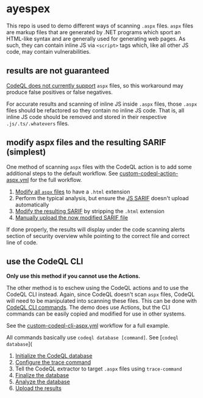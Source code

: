# ayespex

This repo is used to demo different ways of scanning `.aspx` files. `aspx` files are markup files that are generated by .NET programs which sport an HTML-like syntax and are generally used for generating web pages. As such, they can contain inline JS via `<script>` tags which, like all other JS code, may contain vulnerabilities.

## results are not guaranteed

[CodeQL does not currently support](https://codeql.github.com/docs/codeql-overview/supported-languages-and-frameworks/) `aspx` files, so this workaround may produce false positives or false negatives.

For accurate results and scanning of inline JS inside `.aspx` files, those `.aspx` files should be refactored so they contain no inline JS code. That is, all inline JS code should be removed and stored in their respective `.js/.ts/.whatevers` files.

## modify aspx files and the resulting SARIF (simplest)

One method of scanning `aspx` files with the CodeQL action is to add some additional steps to the default workflow. See [custom-codeql-action-aspx.yml](./.github/workflows/custom-codeql-action-aspx.yml) for the full workflow.

1. [Modify all `aspx` files](./.github/workflows/custom-codeql-action-aspx.yml#L43) to have a `.html` extension 
2. Perform the typical analysis, but ensure the [JS SARIF](./.github/workflows/custom-codeql-action-aspx.yml#L59) doesn't upload automatically
3. [Modify the resulting SARIF](./.github/workflows/custom-codeql-action-aspx.yml#L72) by stripping the `.html` extension
4. [Manually upload the now modified SARIF file](./.github/workflows/custom-codeql-action-aspx.yml#L80)

If done properly, the results will display under the code scanning alerts section of security overview while pointing to the correct file and correct line of code.

## use the CodeQL CLI

**Only use this method if you cannot use the Actions.**

The other method is to eschew using the CodeQL actions and to use the CodeQL CLI instead. Again, since CodeQL doesn't scan `aspx` files, CodeQL will need to be manipulated into scanning these files. This can be done with [CodeQL CLI commands](https://codeql.github.com/docs/codeql-cli/manual/). The demo does use Actions, but the CLI commands can be easily copied and modified for use in other systems. 

See the [custom-codeql-cli-aspx.yml](./.github/workflows/custom-codeql-cli-aspx.yml#L32) workflow for a full example.

All commands basically use `codeql database [command]`. See [`codeql database`](

1. [Initialize the CodeQL database](https://docs.github.com/en/enterprise-cloud@latest/code-security/codeql-cli/codeql-cli-manual/database-init)
2. [Configure the trace command](https://docs.github.com/en/enterprise-cloud@latest/code-security/codeql-cli/codeql-cli-manual/database-trace-command)
3. Tell the CodeQL extractor to target `.aspx` files using `trace-command`
4. [Finalize the database](https://docs.github.com/en/enterprise-cloud@latest/code-security/codeql-cli/codeql-cli-manual/database-finalize)
5. [Analyze the database](https://docs.github.com/en/enterprise-cloud@latest/code-security/codeql-cli/codeql-cli-manual/database-analyze)
6. [Upload the results](https://codeql.github.com/docs/codeql-cli/manual/github-upload-results/)
